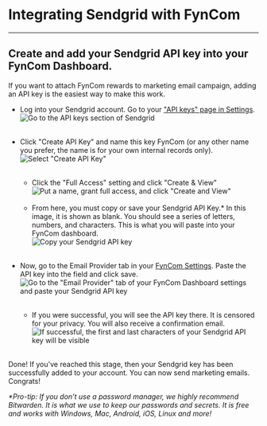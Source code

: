 # Integrating Sendgrid with FynCom

_________________

## Create and add your Sendgrid API key into your FynCom Dashboard.

If you want to attach FynCom rewards to marketing email campaign, adding an API key is the easiest way to make this work.

- Log into your Sendgrid account. Go to your [&quot;API keys&quot; page in Settings](https://app.sendgrid.com/settings/api_keys).<br>
  ![Go to the API keys section of Sendgrid](https://fyncom-static-files.s3.us-west-1.amazonaws.com/help/SendgridAPI-FynCom-1.png) <br><br>

- Click &quot;Create API Key&quot; and name this key FynCom (or any other name you prefer, the name is for your own internal records only).<br>
  ![Select "Create API Key"](https://fyncom-static-files.s3.us-west-1.amazonaws.com/help/SendgridAPI-FynCom-2.png) <br><br>
  - Click the &quot;Full Access&quot; setting and click &quot;Create &amp; View&quot;<br>
    ![Put a name, grant full access, and click "Create and View"](https://fyncom-static-files.s3.us-west-1.amazonaws.com/help/SendgridAPI-FynCom-3.png) <br><br>
  - From here, you must copy or save your Sendgrid API Key.\* In this image, it is shown as blank. You should see a series of letters, numbers, and characters. 
  This is what you will paste into your FynCom dashboard.<br>
    ![Copy your Sendgrid API key](https://fyncom-static-files.s3.us-west-1.amazonaws.com/help/SendgridAPI-FynCom-4.png) <br><br>

- Now, go to the Email Provider tab in your [FynCom Settings](https://dashboard.fyncom.com/settings). Paste the API key into the field and click save.<br>
  ![Go to the "Email Provider" tab of your FynCom Dashboard settings and paste your Sendgrid API key](https://fyncom-static-files.s3.us-west-1.amazonaws.com/help/SendgridAPI-FynCom-5.png) <br><br>
  - If you were successful, you will see the API key there. It is censored for your privacy. You will also receive a confirmation email.<br>
    ![If successful, the first and last characters of your Sendgrid API key will be visible](https://fyncom-static-files.s3.us-west-1.amazonaws.com/help/SendgridAPI-FynCom-6.png) <br><br>

Done! If you&#39;ve reached this stage, then your Sendgrid key has been successfully added to your account. You can now send marketing emails. Congrats!

_*Pro-tip: If you don’t use a password manager, we highly recommend Bitwarden. It is what we use to keep our passwords and secrets. It is free and works with 
Windows, Mac, Android, iOS, Linux and more!_
